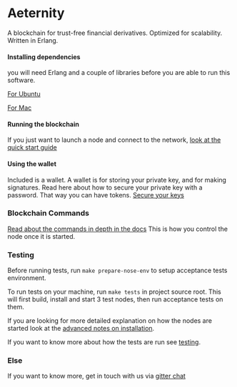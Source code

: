 Aeternity
==========

A blockchain for trust-free financial derivatives.
Optimized for scalability.
Written in Erlang. 

#### Installing dependencies

you will need Erlang and a couple of libraries before you are able to run this software.

[For Ubuntu](docs/ubuntu_dependencies.md)

[For Mac](docs/mac_dependencies.md)


#### Running the blockchain

If you just want to launch a node and connect to the network, [look at the quick start guide](docs/turn_it_on.md)

#### Using the wallet

Included is a wallet. A wallet is for storing your private key, and for making signatures.
Read here about how to secure your private key with a password. That way you can have tokens.
[Secure your keys](docs/securing_keys.md)

### Blockchain Commands

[Read about the commands in depth in the docs](docs/commands.md) This is how you control the node once it is started.

### Testing

Before running tests, run `make prepare-nose-env` to setup acceptance tests environment.

To run tests on your machine, run `make tests` in project source root. This will first build, install and start 3 test nodes, then run acceptance tests on them.

If you are looking for more detailed explanation on how the nodes are started look at the [advanced notes on installation](docs/installation_notes.md).

If you want to know more about how the tests are run see [testing](docs/testing.md).

### Else
If you want to know more, get in touch with us via [gitter chat](https://gitter.im/aeternity/Lobby)
